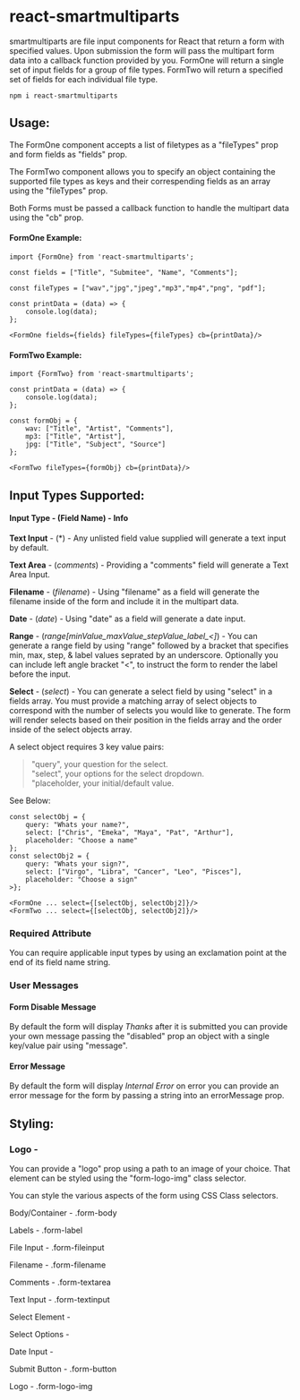 # react-smartmultiparts

smartmultiparts are file input components for React that return a form with specified values. Upon submission the form will pass the multipart form data into a callback function provided by you. FormOne will return a single set of input fields for a group of file types. FormTwo will return a specified set of fields for each individual file type.

```
npm i react-smartmultiparts
```

## Usage:

The FormOne component accepts a list of filetypes as a "fileTypes" prop and form fields as "fields" prop.  

The FormTwo component allows you to specify an object containing the supported file types as keys and their correspending fields as an array using the "fileTypes" prop.

Both Forms must be passed a callback function to handle the multipart data using the "cb" prop. 


#### FormOne Example:
```
import {FormOne} from 'react-smartmultiparts';

const fields = ["Title", "Submitee", "Name", "Comments"];

const fileTypes = ["wav","jpg","jpeg","mp3","mp4","png", "pdf"];

const printData = (data) => { 
    console.log(data);
};

<FormOne fields={fields} fileTypes={fileTypes} cb={printData}/>
```

#### FormTwo Example:
```
import {FormTwo} from 'react-smartmultiparts';

const printData = (data) => { 
    console.log(data);
};

const formObj = {
    wav: ["Title", "Artist", "Comments"],
    mp3: ["Title", "Artist"],
    jpg: ["Title", "Subject", "Source"]
};

<FormTwo fileTypes={formObj} cb={printData}/>
```

## Input Types Supported:
#### Input Type - (Field Name) - Info

**Text Input** - (*) - Any unlisted field value supplied will generate a text input by default.

**Text Area** - (*comments*) - Providing a "comments" field will generate a Text Area Input.

**Filename** - (*filename*) - Using "filename" as a field will generate the filename inside of the form and include it in the multipart data.

**Date** - (*date*) - Using "date" as a field will generate a date input.

**Range** - (*range[minValue_maxValue_stepValue_label_<]*) - You can generate a range field by using "range" followed by a bracket that specifies min, max, step, & label values seprated by an underscore. Optionally you can include left angle bracket "<", to instruct the form to render the label before the input.

**Select** - (*select*) - You can generate a select field by using "select" in a fields array. You must provide a matching array of select objects to correspond with the number of selects you would like to generate. The form will render selects based on their position in the fields array and the order inside of the select objects array.

A select object requires 3 key value pairs:  
>"query", your question for the select.  
>"select", your options for the select dropdown.  
>"placeholder, your initial/default value.

See Below:
```
const selectObj = {
    query: "Whats your name?",
    select: ["Chris", "Emeka", "Maya", "Pat", "Arthur"],
    placeholder: "Choose a name"
};
const selectObj2 = {
    query: "Whats your sign?",
    select: ["Virgo", "Libra", "Cancer", "Leo", "Pisces"],
    placeholder: "Choose a sign"
>};

<FormOne ... select={[selectObj, selectObj2]}/>
<FormTwo ... select={[selectObj, selectObj2]}/>
```

### Required Attribute
You can require applicable input types by using an exclamation point at the end of its field name string.

### User Messages
#### Form Disable Message
By default the form will display *Thanks* after it is submitted you can provide your own message passing the "disabled" prop an object with a single key/value pair using "message".
#### Error Message
By default the form will display *Internal Error* on error you can provide an error message for the form by passing a string into an errorMessage prop.

## Styling:

### Logo -
You can provide a "logo" prop using a path to an image of your choice.
That element can be styled using the "form-logo-img" class selector.

You can style the various aspects of the form using CSS Class selectors.

Body/Container - .form-body

Labels - .form-label

File Input - .form-fileinput

Filename - .form-filename

Comments - .form-textarea

Text Input - .form-textinput

Select Element - 

Select Options -

Date Input - 

Submit Button - .form-button


Logo - .form-logo-img

